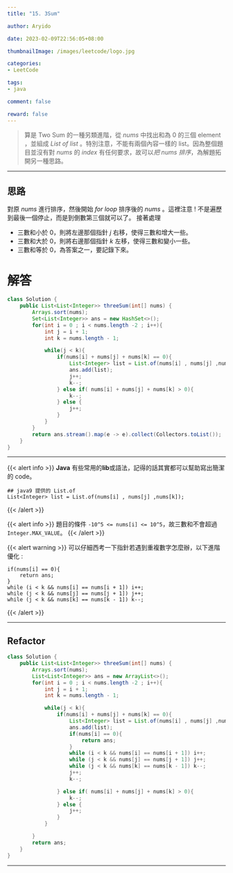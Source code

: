 ```yaml
---
title: "15. 3Sum"

author: Aryido

date: 2023-02-09T22:56:05+08:00

thumbnailImage: /images/leetcode/logo.jpg

categories:
- LeetCode

tags:
- java

comment: false

reward: false
---
```

<!--BODY-->
> 算是 Two Sum 的一種另類進階，從 *nums* 中找出和為 0 的三個  element ，並組成 *List of list* 。特別注意，不能有兩個內容一樣的 list。因為整個題目並沒有對 *nums* 的 *index* 有任何要求，故可以*把 nums 排序*，為解題拓開另一種思路。
<!--more-->

---

## 思路
對原 *nums* 進行排序，然後開始 *for loop* 排序後的 *nums* 。這裡注意 ! 不是遍歷到最後一個停止，而是到倒數第三個就可以了。 接著處理

- 三數和小於 0，則將左邊那個指針 *j* 右移，使得三數和增大一些。
- 三數和大於 0，則將右邊那個指針 *k* 左移，使得三數和變小一些。
- 三數和等於 0，為答案之一，要記錄下來。

# 解答
```java
class Solution {
    public List<List<Integer>> threeSum(int[] nums) {
        Arrays.sort(nums);
        Set<List<Integer>> ans = new HashSet<>();
        for(int i = 0 ; i < nums.length -2 ; i++){
            int j = i + 1;
            int k = nums.length - 1;

            while(j < k){
                if(nums[i] + nums[j] + nums[k] == 0){
                    List<Integer> list = List.of(nums[i] , nums[j] ,nums[k]);
                    ans.add(list);
                    j++;
                    k--;
                } else if( nums[i] + nums[j] + nums[k] > 0){
                    k--;
                } else {
                    j++;
                }
            }
        }
        return ans.stream().map(e -> e).collect(Collectors.toList());
    }
}
```
---

{{< alert info >}}
**Java** 有些常用的**lib**或語法，記得的話其實都可以幫助寫出簡潔的 code。
```
## java9 提供的 List.of
List<Integer> list = List.of(nums[i] , nums[j] ,nums[k]);

```
{{< /alert >}}


{{< alert info >}}
題目的條件 ```-10^5 <= nums[i] <= 10^5```，故三數和不會超過```Integer.MAX_VALUE```。
{{< /alert >}}

{{< alert warning >}}
可以仔細西考一下指針若遇到重複數字怎麼辦，以下進階優化 :
```
if(nums[i] == 0){
    return ans;
}
while (i < k && nums[i] == nums[i + 1]) i++;
while (j < k && nums[j] == nums[j + 1]) j++;
while (j < k && nums[k] == nums[k - 1]) k--;
```
{{< /alert >}}

---

## Refactor
```java
class Solution {
    public List<List<Integer>> threeSum(int[] nums) {
        Arrays.sort(nums);
        List<List<Integer>> ans = new ArrayList<>();
        for(int i = 0 ; i < nums.length -2 ; i++){
            int j = i + 1;
            int k = nums.length - 1;

            while(j < k){
                if(nums[i] + nums[j] + nums[k] == 0){
                    List<Integer> list = List.of(nums[i] , nums[j] ,nums[k]);
                    ans.add(list);
                    if(nums[i] == 0){
                        return ans;
                    }
                    while (i < k && nums[i] == nums[i + 1]) i++;
                    while (j < k && nums[j] == nums[j + 1]) j++;
                    while (j < k && nums[k] == nums[k - 1]) k--;
                    j++;
                    k--;

                } else if( nums[i] + nums[j] + nums[k] > 0){
                    k--;
                } else {
                    j++;
                }
            }

        }
        return ans;
    }
}
```

---